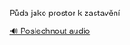 
Půda jako prostor k zastavění

[🔊 Poslechnout audio](/data/7-paragraphs/audio/chapter_121/para_006-Pda-jako-prostor-k-zastavn.mp3)
